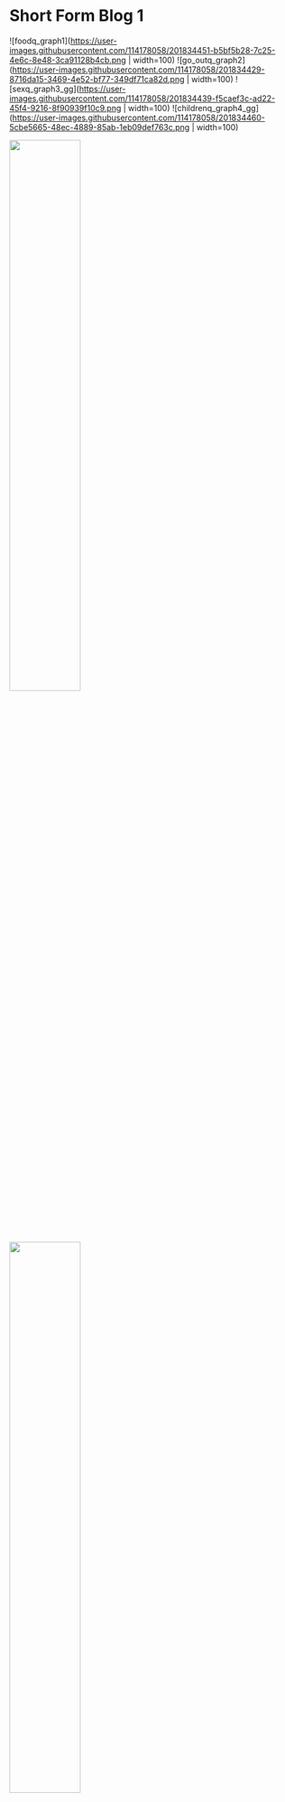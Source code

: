 # Short Form Blog 1

![foodq_graph1](https://user-images.githubusercontent.com/114178058/201834451-b5bf5b28-7c25-4e6c-8e48-3ca91128b4cb.png | width=100)
![go_outq_graph2](https://user-images.githubusercontent.com/114178058/201834429-8716da15-3469-4e52-bf77-349df71ca82d.png | width=100)
![sexq_graph3_gg](https://user-images.githubusercontent.com/114178058/201834439-f5caef3c-ad22-45f4-9216-8f90939f10c9.png | width=100)
![childrenq_graph4_gg](https://user-images.githubusercontent.com/114178058/201834460-5cbe5665-48ec-4889-85ab-1eb09def763c.png | width=100)


<img src="https://user-images.githubusercontent.com/114178058/201834451-b5bf5b28-7c25-4e6c-8e48-3ca91128b4cb.png" width=50% height=50%>
<img src="https://user-images.githubusercontent.com/114178058/201834429-8716da15-3469-4e52-bf77-349df71ca82d.png" width=50% height=50%>
<img src="https://user-images.githubusercontent.com/114178058/201834439-f5caef3c-ad22-45f4-9216-8f90939f10c9.png" width=50% height=50%>
<img src="https://user-images.githubusercontent.com/114178058/201834460-5cbe5665-48ec-4889-85ab-1eb09def763c.png" width=50% height=50%>
